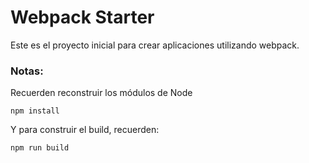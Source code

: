 # Webpack Starter

Este es el proyecto inicial para
crear aplicaciones utilizando webpack.

### Notas:
Recuerden reconstruir los módulos de Node
```
npm install
```
Y para construir el build, recuerden:
```
npm run build
````